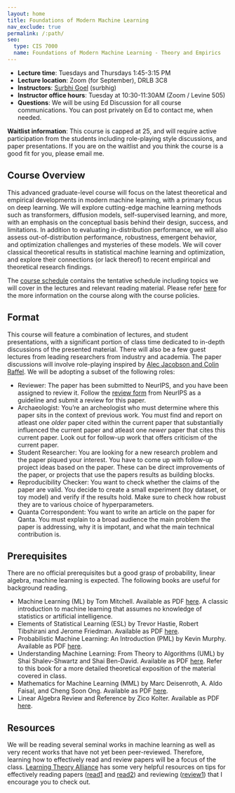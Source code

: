 ```yaml
---
layout: home
title: Foundations of Modern Machine Learning
nav_exclude: true
permalink: /:path/
seo:
  type: CIS 7000
  name: Foundations of Modern Machine Learning - Theory and Empirics
---
```


- **Lecture time**: Tuesdays and Thursdays 1:45-3:15 PM
- **Lecture location**: Zoom (for September), DRLB 3C8
- **Instructors**: [Surbhi Goel](https://www.surbhigoel.com) (surbhig)
- **Instructor office hours**: Tuesday at 10:30-11:30AM (Zoom / Levine 505)
- **Questions**: We will be using Ed Discussion for all course communications. You can post privately on Ed to contact me, when needed.

**Waitlist information**: This course is capped at 25, and will require active participation from the students including role-playing style discussions, and paper presentations. If you are on the waitlist and you think the course is a good fit for you, please email me.

## Course Overview

This advanced graduate-level course will focus on the latest theoretical and empirical developments in modern machine learning, with a primary focus on deep learning. We will explore cutting-edge machine learning methods such as transformers, diffusion models, self-supervised learning, and more, with an emphasis on the conceptual basis behind their design, success, and limitations. In addition to evaluating in-distribution performance, we will also assess out-of-distribution performance, robustness, emergent behavior, and optimization challenges and mysteries of these models. We will cover classical theoretical results in statistical machine learning and optimization, and explore their connections (or lack thereof) to recent empirical and theoretical research findings.

The [course schedule](calendar.md) contains the tentative schedule including topics we will cover in the lectures and relevant reading material. Please refer [here](about.md) for the more information on the course along with the course policies.

## Format
This course will feature a combination of lectures, and student presentations, with a significant portion of class time dedicated to in-depth discussions of the presented material. There will also be a few guest lectures from leading researchers from industry and academia. The paper discussions will involve role-playing inspired by [Alec Jacobson and Colin Raffel](https://colinraffel.com/blog/role-playing-seminar.html). We will be adopting a subset of the following roles:

- Reviewer: The paper has been submitted to NeurIPS, and you have been assigned to review it. Follow the [review form](https://neurips.cc/Conferences/2023/ReviewerGuidelines) from NeurIPS as a guideline and submit a review for this paper. 
- Archaeologist: You’re an archeologist who must determine where this paper sits in the context of previous work. You must find and report on atleast one _older_ paper cited within the current paper that substantially influenced the current paper and atleast one _newer_ paper that cites this current paper. Look out for follow-up work that offers criticism of the current paper.
- Student Researcher: You are looking for a new research problem and the paper piqued your interest. You have to come up with follow-up project ideas based on the paper. These can be direct improvements of the paper, or projects that use the papers results as building blocks.
- Reproducibility Checker: You want to check whether the claims of the paper are valid. You decide to create a small experiment (toy dataset, or toy model) and verify if the results hold. Make sure to check how robust they are to various choice of hyperparameters.
- Quanta Correspondent: You want to write an article on the paper for Qanta. You must explain to a broad audience the main problem the paper is addressing, why it is impotant, and what the main technical contribution is.

## Prerequisites
There are no official prerequisites but a good grasp of probability, linear algebra, machine learning is expected. The following books are useful for background reading.

- Machine Learning (ML) by Tom Mitchell. Available as PDF [here](http://www.cs.cmu.edu/~tom/mlbook.html). A classic introduction to machine learning that assumes no knowledge of statistics or artificial intelligence. 
- Elements of Statistical Learning (ESL) by Trevor Hastie, Robert Tibshirani and Jerome Friedman. Available as PDF [here](https://hastie.su.domains/Papers/ESLII.pdf).
- Probabilistic Machine Learning: An Introduction (PML) by Kevin Murphy. Available as PDF [here](https://probml.github.io/pml-book/book1.html).
- Understanding Machine Learning: From Theory to Algorithms (UML) by Shai Shalev-Shwartz and Shai Ben-David. Available as PDF [here](https://www.cs.huji.ac.il/~shais/UnderstandingMachineLearning/understanding-machine-learning-theory-algorithms.pdf). Refer to this book for a more detailed theoretical exposition of the material covered in class.
- Mathematics for Machine Learning (MML) by Marc Deisenroth, A. Aldo Faisal, and Cheng Soon Ong. Available as PDF [here](https://mml-book.github.io/book/mml-book.pdf).
- Linear Algebra Review and Reference by Zico Kolter. Available as PDF [here](http://www.cs.cmu.edu/~zkolter/course/15-884/linalg-review.pdf).

## Resources 

We will be reading several seminal works in machine learning as well as very recent works that have not yet been peer-reviewed. Therefore, learning how to effectively read and review papers will be a focus of the class. [Learning Theory Alliance](www.let-all.com) has some very helpful resources on tips for effectively reading papers ([read1](https://let-all.com/assets/slides/How-to-ALT22-Aaditya.pdf) and [read2](https://let-all.com/assets/slides/How-to-ALT22-Sam.pdf)) and reviewing ([review1](https://let-all.com/assets/slides/How-to-ALT22-Csaba.pdf)) that I encourage you to check out.
